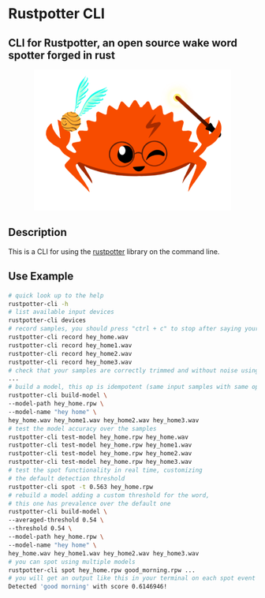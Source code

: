 # Rustpotter CLI

## CLI for Rustpotter, an open source wake word spotter forged in rust

<div align="center">
    <img src="./logo.png?raw=true" width="400px"</img> 
</div>

## Description

This is a CLI for using the [rustpotter](https://github.com/GiviMAD/rustpotter) library on the command line. 

## Use Example 

```sh
# quick look up to the help
rustpotter-cli -h
# list available input devices
rustpotter-cli devices
# record samples, you should press "ctrl + c" to stop after saying your wakeword
rustpotter-cli record hey_home.wav
rustpotter-cli record hey_home1.wav
rustpotter-cli record hey_home2.wav
rustpotter-cli record hey_home3.wav
# check that your samples are correctly trimmed and without noise using any player
...
# build a model, this op is idempotent (same input samples with same options = same model)
rustpotter-cli build-model \
--model-path hey_home.rpw \
--model-name "hey home" \
hey_home.wav hey_home1.wav hey_home2.wav hey_home3.wav
# test the model accuracy over the samples 
rustpotter-cli test-model hey_home.rpw hey_home.wav
rustpotter-cli test-model hey_home.rpw hey_home1.wav
rustpotter-cli test-model hey_home.rpw hey_home2.wav
rustpotter-cli test-model hey_home.rpw hey_home3.wav
# test the spot functionality in real time, customizing
# the default detection threshold
rustpotter-cli spot -t 0.563 hey_home.rpw
# rebuild a model adding a custom threshold for the word,
# this one has prevalence over the default one
rustpotter-cli build-model \
--averaged-threshold 0.54 \
--threshold 0.54 \
--model-path hey_home.rpw \
--model-name "hey home" \
hey_home.wav hey_home1.wav hey_home2.wav hey_home3.wav
# you can spot using multiple models
rustpotter-cli spot hey_home.rpw good_morning.rpw ...
# you will get an output like this in your terminal on each spot event
Detected 'good morning' with score 0.6146946!
```
